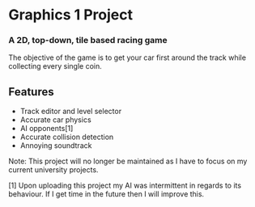 ﻿# Graphics 1 Project
 
 ### A 2D, top-down, tile based racing game
  
 The objective of the game is to get your car first around the track while collecting every single coin.
 
 ## Features
 * Track editor and level selector
 * Accurate car physics
 * AI opponents[1]
 * Accurate collision detection
 * Annoying soundtrack
 
 Note: This project will no longer be maintained as I have to focus on my current university projects.
 
 [1] Upon uploading this project my AI was intermittent in regards to its behaviour. If I get time in the future then I will improve this.
 
 
